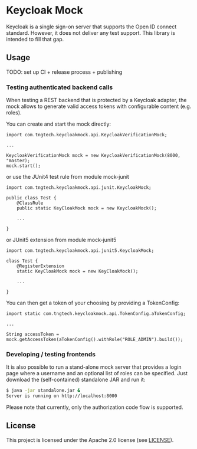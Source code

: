 # Keycloak Mock

Keycloak is a single sign-on server that supports the Open ID connect standard.
However, it does not deliver any test support. This library is intended to fill that gap.

## Usage

TODO: set up CI + release process + publishing

### Testing authenticated backend calls

When testing a REST backend that is protected by a Keycloak adapter, the mock allows to generate
valid access tokens with configurable content (e.g. roles).

You can create and start the mock directly:

```
import com.tngtech.keycloakmock.api.KeycloakVerificationMock;

...

KeycloakVerificationMock mock = new KeycloakVerificationMock(8000, "master);
mock.start();
```

or use the JUnit4 test rule from module mock-junit

```
import com.tngtech.keycloakmock.api.junit.KeycloakMock;

public class Test {
    @ClassRule
    public static KeyCloakMock mock = new KeycloakMock();

    ...
    
}
```

or JUnit5 extension from module mock-junit5

```
import com.tngtech.keycloakmock.api.junit5.KeycloakMock;

class Test {
    @RegisterExtension
    static KeyCloakMock mock = new KeyCloakMock();

    ...
    
}
```

You can then get a token of your choosing by providing a TokenConfig:

```
import static com.tngtech.keycloakmock.api.TokenConfig.aTokenConfig;

...

String accessToken = mock.getAccessToken(aTokenConfig().withRole("ROLE_ADMIN").build());
```

### Developing / testing frontends

It is also possible to run a stand-alone mock server that provides a login page where a username
and an optional list of roles can be specified. Just download the (self-contained) standalone JAR
and run it:

```bash
$ java -jar standalone.jar &
Server is running on http://localhost:8000
```

Please note that currently, only the authorization code flow is supported.

## License

This project is licensed under the Apache 2.0 license (see [LICENSE](LICENSE)).
